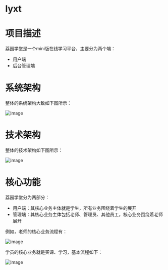 # lyxt
# 项目描述
荔园学堂是一个mini版在线学习平台，主要分为两个端：
+ 用户端
+ 后台管理端

# 系统架构
整体的系统架构大致如下图所示：

![image](https://github.com/user-attachments/assets/720d6abd-a376-4729-8ffa-823119935d38)


# 技术架构
整体的技术架构如下图所示：

![image](https://github.com/user-attachments/assets/d5d1b9f6-8c6b-46f6-bf46-7ba614d7ae06)


# 核心功能
荔园学堂分为两部分：
+ 用户端：其核心业务主体就是学生，所有业务围绕着学生的展开
+ 管理端：其核心业务主体包括老师、管理员、其他员工，核心业务围绕着老师展开


例如，老师的核心业务流程有：

![image](https://github.com/user-attachments/assets/e4efb568-d00c-4b62-97b2-b3a63322cb4d)


学员的核心业务就是买课、学习，基本流程如下：

![image](https://github.com/user-attachments/assets/e28cffcf-f8b7-406d-bb35-990de0c310b3)
